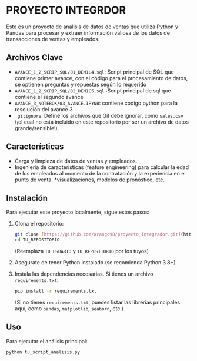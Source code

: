 # PROYECTO INTEGRDOR

Este es un proyecto de análisis de datos de ventas que utiliza Python y Pandas para procesar y extraer información valiosa de los datos de transacciones de ventas y empleados.

## Archivos Clave

* `AVANCE_1_2_SCRIP_SQL/01_DEM1L4.sql`: Script principal de SQL que contiene primer avance, con el código para el procesamiento de datos, se optienen preguntas y repuestas según lo requerido
* `AVANCE_1_2_SCRIP_SQL/02_DEM1C5.sql` :Script principal de sql que contiene el segundo avance
* `AVANCE_3_NOTEBOK/03_AVANCE.IPYNB`: contiene codigo python para la resolución del avance 3
* `.gitignore`: Define los archivos que Git debe ignorar, como `sales.csv` (¡el cual no está incluido en este repositorio por ser un archivo de datos grande/sensible!).

## Características

* Carga y limpieza de datos de ventas y empleados.
* Ingeniería de características (feature engineering) para calcular la edad de los empleados al momento de la contratación y la experiencia en el punto de venta.
*visualizaciones, modelos de pronóstico, etc.

## Instalación

Para ejecutar este proyecto localmente, sigue estos pasos:

1.  Clona el repositorio:
    ```bash
    git clone [https://github.com/arango98/proyecto_integrador.git](https://github.com/arango98/proyecto_integrador.git)
    cd TU_REPOSITORIO
    ```
    (Reemplaza `TU_USUARIO` y `TU_REPOSITORIO` por los tuyos)

2.  Asegúrate de tener Python instalado (se recomienda Python 3.8+).

3.  Instala las dependencias necesarias. Si tienes un archivo `requirements.txt`:
    ```bash
    pip install -r requirements.txt
    ```
    (Si no tienes `requirements.txt`, puedes listar las librerías principales aquí, como `pandas`, `matplotlib`, `seaborn`, etc.)

## Uso

Para ejecutar el análisis principal:

```bash
python tu_script_analisis.py
